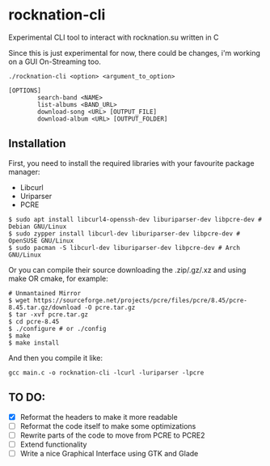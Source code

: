 # rocknation-cli
Experimental CLI tool to interact with rocknation.su written in C

Since this is just experimental for now, there could be changes, i'm working on a GUI On-Streaming too.

```[USAGE]
./rocknation-cli <option> <argument_to_option>

[OPTIONS]
        search-band <NAME>
        list-albums <BAND_URL>
        download-song <URL> [OUTPUT_FILE]
        download-album <URL> [OUTPUT_FOLDER]
```

## Installation
First, you need to install the required libraries with your favourite package manager:
- Libcurl
- Uriparser
- PCRE

```
$ sudo apt install libcurl4-openssh-dev liburiparser-dev libpcre-dev # Debian GNU/Linux
$ sudo zypper install libcurl-dev liburiparser-dev libpcre-dev # OpenSUSE GNU/Linux
$ sudo pacman -S libcurl-dev liburiparser-dev libpcre-dev # Arch GNU/Linux
```

Or you can compile their source downloading the .zip/.gz/.xz and using make OR cmake, for example:
```
# Unmantained Mirror
$ wget https://sourceforge.net/projects/pcre/files/pcre/8.45/pcre-8.45.tar.gz/download -O pcre.tar.gz
$ tar -xvf pcre.tar.gz
$ cd pcre-8.45
$ ./configure # or ./config
$ make
$ make install
```

And then you compile it like:
```
gcc main.c -o rocknation-cli -lcurl -luriparser -lpcre
```

## TO DO:

- [x] Reformat the headers to make it more readable
- [ ] Reformat the code itself to make some optimizations
- [ ] Rewrite parts of the code to move from PCRE to PCRE2
- [ ] Extend functionality
- [ ] Write a nice Graphical Interface using GTK and Glade
